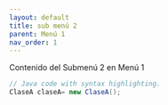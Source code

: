```yaml
---
layout: default
title: sub menú 2
parent: Menú 1
nav_order: 1
---
```

Contenido del Submenú 2 en Menú 1

```java
// Java code with syntax highlighting.
ClaseA claseA= new ClaseA();
```